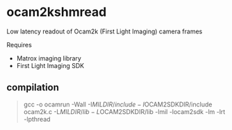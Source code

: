 # ocam2kshmread

Low latency readout of Ocam2k (First Light Imaging) camera frames

Requires
 - Matrox imaging library
 - First Light Imaging SDK

## compilation

> gcc -o ocamrun -Wall -I$MILDIR/include -I$OCAM2SDKDIR/include ocam2k.c -L$MILDIR/lib -L$OCAM2SDKDIR/lib -lmil -locam2sdk -lm -lrt -lpthread
